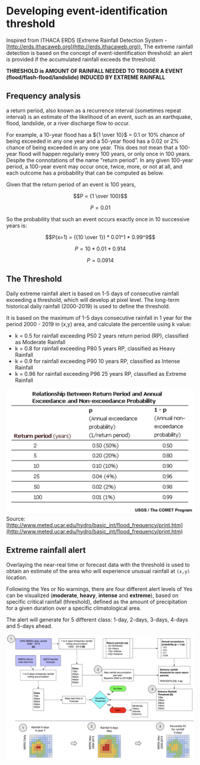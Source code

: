 # Developing event-identification threshold

Inspired from ITHACA ERDS (Extreme Rainfall Detection System - [http://erds.ithacaweb.org](http://erds.ithacaweb.org)), The extreme rainfall detection is based on the concept of event-identification threshold: an alert is provided if the accumulated rainfall exceeds the threshold.

**THRESHOLD is AMOUNT OF RAINFALL NEEDED TO TRIGGER A EVENT (flood/flash-flood/landslide) INDUCED BY EXTREME RAINFALL**

## Frequency analysis

a return period, also known as a recurrence interval (sometimes repeat interval) is an estimate of the likelihood of an event, such as an earthquake, flood, landslide, or a river discharge flow to occur.

For example, a 10-year flood has a ${1 \over 10}$ = 0.1 or 10% chance of being exceeded in any one year and a 50-year flood has a 0.02 or 2% chance of being exceeded in any one year. This does not mean that a 100-year flood will happen regularly every 100 years, or only once in 100 years. Despite the connotations of the name "return period". In any given 100-year period, a 100-year event may occur once, twice, more, or not at all, and each outcome has a probability that can be computed as below.

Given that the return period of an event is 100 years,

$$P = {1 \over 100}$$

$$P = 0.01$$

So the probability that such an event occurs exactly once in 10 successive years is:

$$P(x=1) = ({10 \over 1}) * 0.01^1 * 0.99^9$$

$$P = 10 * 0.01 * 0.914$$

$$P = 0.0914$$


## The Threshold

Daily extreme rainfall alert is based on 1-5 days of consecutive rainfall exceeding a threshold, which will develop at pixel level. The long-term historical daily rainfall (2000-2019) is used to define the threshold. 

It is based on the maximum of 1-5 days consecutive rainfall in 1 year for the period 2000 - 2019 in (x,y) area, and calculate the percentile using k value:

- k = 0.5 for rainfall exceeding P50
	2 years return period (RP), classified as Moderate Rainfall
- k = 0.8 for rainfall exceeding P80
	5 years RP, classified as Heavy Rainfall
- k = 0.9 for rainfall exceeding P90
	10 years RP, classified as Intense Rainfall
- k = 0.96 for rainfall exceeding P96
	25 years RP, classified as Extreme Rainfall

![Return Period](./img/rp.png)
Source: [http://www.meted.ucar.edu/hydro/basic_int/flood_frequency/print.htm](http://www.meted.ucar.edu/hydro/basic_int/flood_frequency/print.htm)


## Extreme rainfall alert

Overlaying the near-real time or forecast data with the threshold is used to obtain an estimate of the area who will experience unusual rainfall at `(x,y)` location.

Following the Yes or No warnings, there are four different alert levels of Yes can be visualized (**moderate**, **heavy**, **intense** and **extreme**), based on specific critical rainfall (threshold), defined as the amount of precipitation for a given duration over a specific climatological area.

The alert will generate for 5 different class: 1-day, 2-days, 3-days, 4-days and 5-days ahead.

![The Alert!](./img/era.png)
